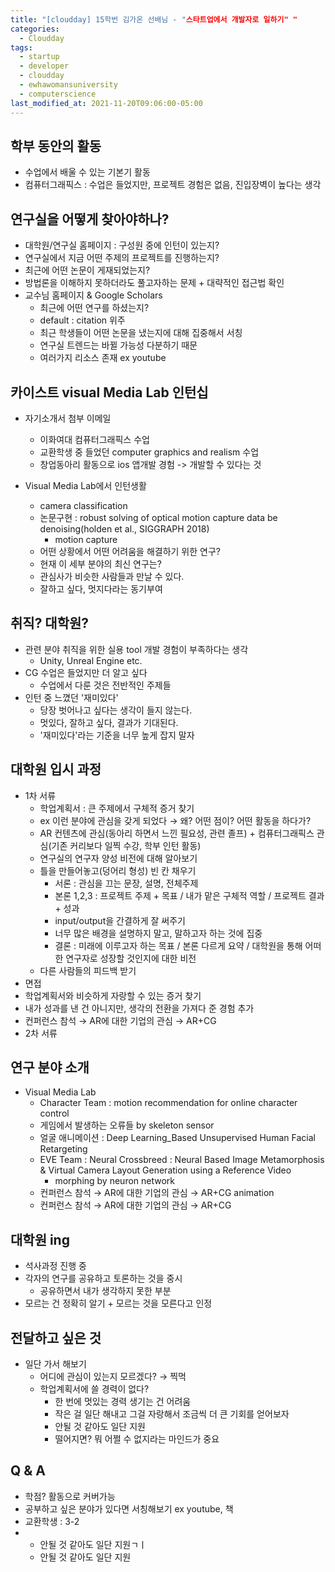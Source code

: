 ```yaml
---
title: "[cloudday] 15학번 김가온 선배님 - "스타트업에서 개발자로 일하기" "
categories:
  - Cloudday
tags:
  - startup
  - developer
  - cloudday
  - ewhawomansuniversity
  - computerscience
last_modified_at: 2021-11-20T09:06:00-05:00
---
```

## 학부 동안의 활동
- 수업에서 배울 수 있는 기본기 활동
- 컴퓨터그래픽스 : 수업은 들었지만, 프로젝트 경험은 없음, 진입장벽이 높다는 생각

## 연구실을 어떻게 찾아야하나?
- 대학원/연구실 홈페이지 : 구성원 중에 인턴이 있는지?
- 연구실에서 지금 어떤 주제의 프로젝트를 진행하는지?
- 최근에 어떤 논문이 게재되었는지?
- 방법론을 이해하지 못하더라도 풀고자하는 문제 + 대략적인 접근법 확인
- 교수님 홈페이지 & Google Scholars
  - 최근에 어떤 연구를 하셨는지?
  - default : citation 위주
  - 최근 학생들이 어떤 논문을 냈는지에 대해 집중해서 서칭
  - 연구실 트렌드는 바뀔 가능성 다분하기 때문
  - 여러가지 리소스 존재 ex youtube
  
## 카이스트 visual Media Lab 인턴십
- 자기소개서 첨부 이메일
  - 이화여대 컴퓨터그래픽스 수업
  - 교환학생 중 들었던 computer graphics and realism 수업
  - 창업동아리 활동으로 ios 앱개발 경험 -> 개발할 수 있다는 것
  
- Visual Media Lab에서 인턴생활 
  - camera classification
  - 논문구현 : robust solving of optical motion capture data be denoising(holden et al., SIGGRAPH 2018)
    - motion capture
  - 어떤 상황에서 어떤 어려움을 해결하기 위한 연구?
  - 현재 이 세부 분야의 최신 연구는?
  - 관심사가 비슷한 사람들과 만날 수 있다.
  - 잘하고 싶다, 멋지다라는 동기부여
 
## 취직? 대학원?
- 관련 분야 취직을 위한 실용 tool 개발 경험이 부족하다는 생각
  - Unity, Unreal Engine etc.
- CG 수업은 들었지만 더 알고 싶다 
  - 수업에서 다룬 것은 전반적인 주제들
- 인턴 중 느꼈던 '재미있다'
  - 당장 벗어나고 싶다는 생각이 들지 않는다.
  - 멋있다, 잘하고 싶다, 결과가 기대된다. 
  - '재미있다'라는 기준을 너무 높게 잡지 말자
  
## 대학원 입시 과정
- 1차 서류
  - 학업계획서 : 큰 주제에서 구체적 증거 찾기
  - ex 이런 분야에 관심을 갖게 되었다 → 왜? 어떤 점이? 어떤 활동을 하다가?
  - AR 컨텐츠에 관심(동아리 하면서 느낀 필요성, 관련 졸프) + 컴퓨터그래픽스 관심(기존 커리보다 일찍 수강, 학부 인턴 활동)
  - 연구실의 연구자 양성 비전에 대해 알아보기
  - 틀을 만들어놓고(덩어리 형성) 빈 칸 채우기
    - 서론 : 관심을 끄는 문장, 설명, 전체주제
    - 본론 1,2,3 : 프로젝트 주제 + 목표 / 내가 맡은 구체적 역할 / 프로젝트 결과 + 성과
    - input/output을 간결하게 잘 써주기
    - 너무 많은 배경을 설명하지 말고, 말하고자 하는 것에 집중
    - 결론 : 미래에 이루고자 하는 목표 / 본론 다르게 요약 / 대학원을 통해 어떠한 연구자로 성장할 것인지에 대한 비전
  - 다른 사람들의 피드백 받기
 - 면접 
  - 학업계획서와 비슷하게 자랑할 수 있는 증거 찾기
  - 내가 성과를 낸 건 아니지만, 생각의 전환을 가져다 준 경험 추가
  - 컨퍼런스 참석 → AR에 대한 기업의 관심 → AR+CG
- 2차 서류

## 연구 분야 소개
- Visual Media Lab
  - Character Team : motion recommendation for online character control
  - 게임에서 발생하는 오류들 by skeleton sensor
  - 얼굴 애니메이션 : Deep Learning_Based Unsupervised Human Facial Retargeting
  - EVE Team : Neural Crossbreed : Neural Based Image Metamorphosis & Virtual Camera Layout Generation using a Reference Video
    - morphing by neuron network
  - 컨퍼런스 참석 → AR에 대한 기업의 관심 → AR+CG animation
  - 컨퍼런스 참석 → AR에 대한 기업의 관심 → AR+CG

## 대학원 ing
- 석사과정 진행 중
- 각자의 연구를 공유하고 토론하는 것을 중시
  - 공유하면서 내가 생각하지 못한 부분
- 모르는 건 정확히 알기 + 모르는 것을 모른다고 인정

## 전달하고 싶은 것
- 일단 가서 해보기
  - 어디에 관심이 있는지 모르겠다? → 찍먹
  - 학업계획서에 쓸 경력이 없다?
    - 한 번에 멋있는 경력 생기는 건 어려움 
    - 작은 걸 일단 해내고 그걸 자랑해서 조금씩 더 큰 기회를 얻어보자
    - 안될 것 같아도 일단 지원
    - 떨어지면? 뭐 어쩔 수 없지라는 마인드가 중요

## Q & A
- 학점? 활동으로 커버가능
- 공부하고 싶은 분야가 있다면 서칭해보기 ex youtube, 책
- 교환학생 : 3-2
- 
    - 안될 것 같아도 일단 지원ㄱㅣ
    - 안될 것 같아도 일단 지원
